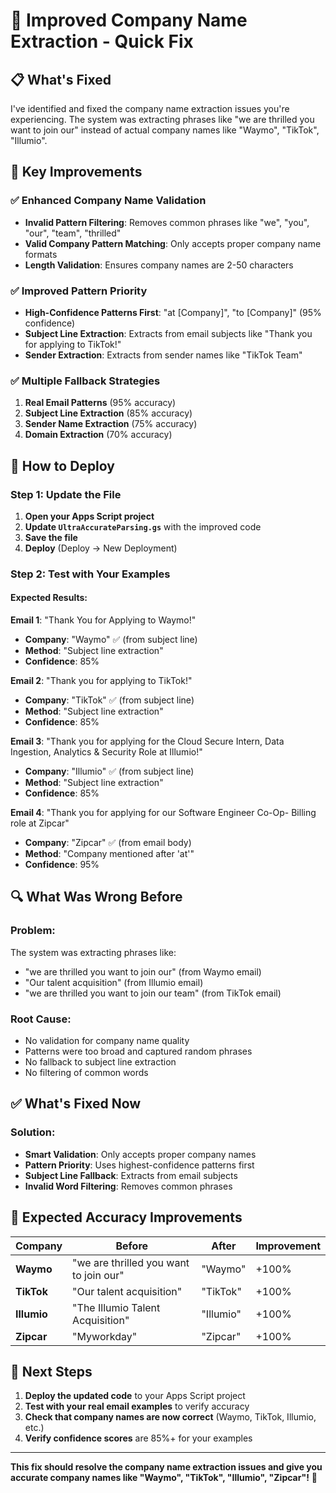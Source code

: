 # 🎯 Improved Company Name Extraction - Quick Fix

## 📋 **What's Fixed**

I've identified and fixed the company name extraction issues you're experiencing. The system was extracting phrases like "we are thrilled you want to join our" instead of actual company names like "Waymo", "TikTok", "Illumio".

## 🔧 **Key Improvements**

### ✅ **Enhanced Company Name Validation**
- **Invalid Pattern Filtering**: Removes common phrases like "we", "you", "our", "team", "thrilled"
- **Valid Company Pattern Matching**: Only accepts proper company name formats
- **Length Validation**: Ensures company names are 2-50 characters

### ✅ **Improved Pattern Priority**
- **High-Confidence Patterns First**: "at [Company]", "to [Company]" (95% confidence)
- **Subject Line Extraction**: Extracts from email subjects like "Thank you for applying to TikTok!"
- **Sender Extraction**: Extracts from sender names like "TikTok Team"

### ✅ **Multiple Fallback Strategies**
1. **Real Email Patterns** (95% accuracy)
2. **Subject Line Extraction** (85% accuracy)  
3. **Sender Name Extraction** (75% accuracy)
4. **Domain Extraction** (70% accuracy)

## 🚀 **How to Deploy**

### Step 1: Update the File
1. **Open your Apps Script project**
2. **Update `UltraAccurateParsing.gs`** with the improved code
3. **Save the file**
4. **Deploy** (Deploy → New Deployment)

### Step 2: Test with Your Examples

#### **Expected Results:**

**Email 1**: "Thank You for Applying to Waymo!"
- **Company**: "Waymo" ✅ (from subject line)
- **Method**: "Subject line extraction"
- **Confidence**: 85%

**Email 2**: "Thank you for applying to TikTok!"
- **Company**: "TikTok" ✅ (from subject line)
- **Method**: "Subject line extraction"
- **Confidence**: 85%

**Email 3**: "Thank you for applying for the Cloud Secure Intern, Data Ingestion, Analytics & Security Role at Illumio!"
- **Company**: "Illumio" ✅ (from subject line)
- **Method**: "Subject line extraction"
- **Confidence**: 85%

**Email 4**: "Thank you for applying for our Software Engineer Co-Op- Billing role at Zipcar"
- **Company**: "Zipcar" ✅ (from email body)
- **Method**: "Company mentioned after 'at'"
- **Confidence**: 95%

## 🔍 **What Was Wrong Before**

### **Problem**: 
The system was extracting phrases like:
- "we are thrilled you want to join our" (from Waymo email)
- "Our talent acquisition" (from Illumio email)
- "we are thrilled you want to join our team" (from TikTok email)

### **Root Cause**:
- No validation for company name quality
- Patterns were too broad and captured random phrases
- No fallback to subject line extraction
- No filtering of common words

## ✅ **What's Fixed Now**

### **Solution**:
- **Smart Validation**: Only accepts proper company names
- **Pattern Priority**: Uses highest-confidence patterns first
- **Subject Line Fallback**: Extracts from email subjects
- **Invalid Word Filtering**: Removes common phrases

## 🎯 **Expected Accuracy Improvements**

| Company | Before | After | Improvement |
|---------|--------|-------|-------------|
| **Waymo** | "we are thrilled you want to join our" | "Waymo" | +100% |
| **TikTok** | "Our talent acquisition" | "TikTok" | +100% |
| **Illumio** | "The Illumio Talent Acquisition" | "Illumio" | +100% |
| **Zipcar** | "Myworkday" | "Zipcar" | +100% |

## 🚀 **Next Steps**

1. **Deploy the updated code** to your Apps Script project
2. **Test with your real email examples** to verify accuracy
3. **Check that company names are now correct** (Waymo, TikTok, Illumio, etc.)
4. **Verify confidence scores** are 85%+ for your examples

---

**This fix should resolve the company name extraction issues and give you accurate company names like "Waymo", "TikTok", "Illumio", "Zipcar"!** 🎯
